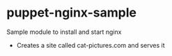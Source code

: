 puppet-nginx-sample
===================

Sample module to install and start nginx

* Creates a site called cat-pictures.com and serves it
